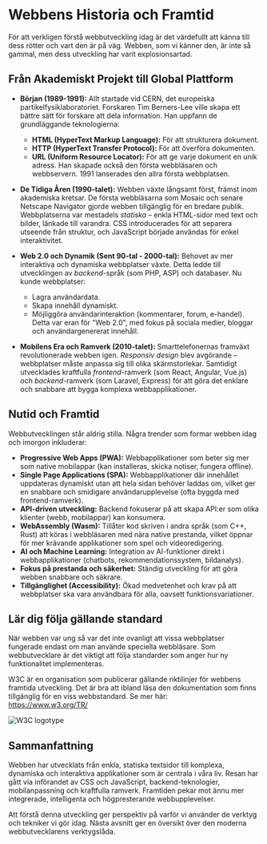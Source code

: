 # Webbens Historia och Framtid

För att verkligen förstå webbutveckling idag är det värdefullt att känna till dess rötter och vart den är på väg. Webben, som vi känner den, är inte så gammal, men dess utveckling har varit explosionsartad.

## Från Akademiskt Projekt till Global Plattform

*   **Början (1989-1991):** Allt startade vid CERN, det europeiska partikelfysiklaboratoriet. Forskaren Tim Berners-Lee ville skapa ett bättre sätt för forskare att dela information. Han uppfann de grundläggande teknologierna:
    *   **HTML (HyperText Markup Language):** För att strukturera dokument.
    *   **HTTP (HyperText Transfer Protocol):** För att överföra dokumenten.
    *   **URL (Uniform Resource Locator):** För att ge varje dokument en unik adress.
    Han skapade också den första webbläsaren och webbservern. 1991 lanserades den allra första webbplatsen.

*   **De Tidiga Åren (1990-talet):** Webben växte långsamt först, främst inom akademiska kretsar. De första webbläsarna som Mosaic och senare Netscape Navigator gjorde webben tillgänglig för en bredare publik. Webbplatserna var mestadels *statiska* – enkla HTML-sidor med text och bilder, länkade till varandra. CSS introducerades för att separera utseende från struktur, och JavaScript började användas för enkel interaktivitet.

*   **Web 2.0 och Dynamik (Sent 90-tal - 2000-tal):** Behovet av mer interaktiva och dynamiska webbplatser växte. Detta ledde till utvecklingen av *backend*-språk (som PHP, ASP) och databaser. Nu kunde webbplatser:
    *   Lagra användardata.
    *   Skapa innehåll dynamiskt.
    *   Möjliggöra användarinteraktion (kommentarer, forum, e-handel).
    Detta var eran för "Web 2.0", med fokus på sociala medier, bloggar och användargenererat innehåll.

*   **Mobilens Era och Ramverk (2010-talet):** Smarttelefonernas framväxt revolutionerade webben igen. *Responsiv design* blev avgörande – webbplatser måste anpassa sig till olika skärmstorlekar. Samtidigt utvecklades kraftfulla *frontend*-ramverk (som React, Angular, Vue.js) och *backend*-ramverk (som Laravel, Express) för att göra det enklare och snabbare att bygga komplexa webbapplikationer.

## Nutid och Framtid

Webbutvecklingen står aldrig stilla. Några trender som formar webben idag och imorgon inkluderar:

*   **Progressive Web Apps (PWA):** Webbapplikationer som beter sig mer som native mobilappar (kan installeras, skicka notiser, fungera offline).
*   **Single Page Applications (SPA):** Webbapplikationer där innehållet uppdateras dynamiskt utan att hela sidan behöver laddas om, vilket ger en snabbare och smidigare användarupplevelse (ofta byggda med frontend-ramverk).
*   **API-driven utveckling:** Backend fokuserar på att skapa API:er som olika klienter (webb, mobilappar) kan konsumera.
*   **WebAssembly (Wasm):** Tillåter kod skriven i andra språk (som C++, Rust) att köras i webbläsaren med nära native prestanda, vilket öppnar för mer krävande applikationer som spel och videoredigering.
*   **AI och Machine Learning:** Integration av AI-funktioner direkt i webbapplikationer (chatbots, rekommendationssystem, bildanalys).
*   **Fokus på prestanda och säkerhet:** Ständig utveckling för att göra webben snabbare och säkrare.
*   **Tillgänglighet (Accessibility):** Ökad medvetenhet och krav på att webbplatser ska vara användbara för alla, oavsett funktionsvariationer.


## Lär dig följa gällande standard

När webben var ung så var det inte ovanligt att vissa webbplatser fungerade endast om man använde speciella webbläsare. Som webbutvecklare är det viktigt att följa standarder som anger hur ny funktionalitet implementeras.

W3C är en organisation som publicerar gällande riktilinjer för webbens framtida utveckling. Det är bra att ibland läsa den dokumentation som finns tillgänglig för en viss webbstandard. Se mer här:   
<a href="https://www.w3.org/TR/" target="_blank">https://www.w3.org/TR/</a>


<img src="https://www.w3.org/assets/logos/w3c/w3c-no-bars.svg" alt="W3C logotype">

## Sammanfattning

Webben har utvecklats från enkla, statiska textsidor till komplexa, dynamiska och interaktiva applikationer som är centrala i våra liv. Resan har gått via införandet av CSS och JavaScript, backend-teknologier, mobilanpassning och kraftfulla ramverk. Framtiden pekar mot ännu mer integrerade, intelligenta och högpresterande webbupplevelser.

Att förstå denna utveckling ger perspektiv på varför vi använder de verktyg och tekniker vi gör idag. Nästa avsnitt ger en översikt över den moderna webbutvecklarens verktygslåda.
